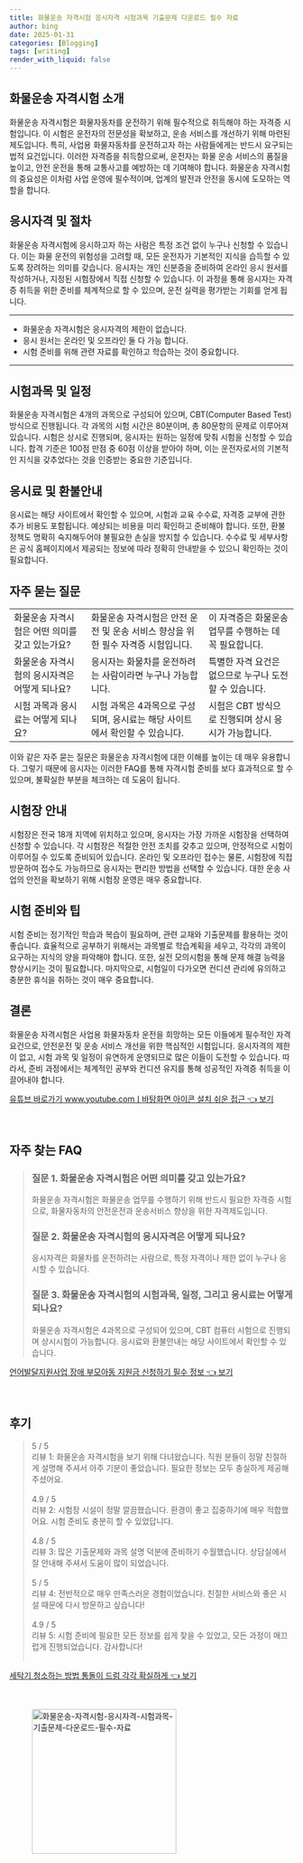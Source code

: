 ```yaml
---
title: 화물운송 자격시험 응시자격 시험과목 기출문제 다운로드 필수 자료
author: bing
date: 2025-01-31
categories: [Blogging]
tags: [writing]
render_with_liquid: false
---
```



<h2 id='화물운송_자격시험_소개'>화물운송 자격시험 소개</h2>

<p>화물운송 자격시험은 화물자동차를 운전하기 위해 필수적으로 취득해야 하는 자격증 시험입니다. 이 시험은 운전자의 전문성을 확보하고, 운송 서비스를 개선하기 위해 마련된 제도입니다. 특히, 사업용 화물자동차를 운전하고자 하는 사람들에게는 반드시 요구되는 법적 요건입니다. 이러한 자격증을 취득함으로써, 운전자는 화물 운송 서비스의 품질을 높이고, 안전 운전을 통해 교통사고를 예방하는 데 기여해야 합니다. 화물운송 자격시험의 중요성은 이처럼 사업 운영에 필수적이며, 업계의 발전과 안전을 동시에 도모하는 역할을 합니다.</p>

<h2 id='응시자격_및_절차'>응시자격 및 절차</h2>

<p>화물운송 자격시험에 응시하고자 하는 사람은 특정 조건 없이 누구나 신청할 수 있습니다. 이는 화물 운전의 위험성을 고려할 때, 모든 운전자가 기본적인 지식을 습득할 수 있도록 장려하는 의미를 갖습니다. 응시자는 개인 신분증을 준비하여 온라인 응시 원서를 작성하거나, 지정된 시험장에서 직접 신청할 수 있습니다. 이 과정을 통해 응시자는 자격증 취득을 위한 준비를 체계적으로 할 수 있으며, 운전 실력을 평가받는 기회를 얻게 됩니다.</p>

<hr />

<ul>
    <li>화물운송 자격시험은 응시자격의 제한이 없습니다.</li>
    <li>응시 원서는 온라인 및 오프라인 둘 다 가능 합니다.</li>
    <li>시험 준비를 위해 관련 자료를 확인하고 학습하는 것이 중요합니다.</li>
</ul>

<hr />

<h2 id='시험과목_및_일정'>시험과목 및 일정</h2>

<p>화물운송 자격시험은 4개의 과목으로 구성되어 있으며, CBT(Computer Based Test) 방식으로 진행됩니다. 각 과목의 시험 시간은 80분이며, 총 80문항의 문제로 이루어져 있습니다. 시험은 상시로 진행되며, 응시자는 원하는 일정에 맞춰 시험을 신청할 수 있습니다. 합격 기준은 100점 만점 중 60점 이상을 받아야 하며, 이는 운전자로서의 기본적인 지식을 갖추었다는 것을 인증받는 중요한 기준입니다.</p>

<h2 id='응시료_및_환불안내'>응시료 및 환불안내</h2>

<p>응시료는 해당 사이트에서 확인할 수 있으며, 시험과 교육 수수료, 자격증 교부에 관한 추가 비용도 포함됩니다. 예상되는 비용을 미리 확인하고 준비해야 합니다. 또한, 환불 정책도 명확히 숙지해두어야 불필요한 손실을 방지할 수 있습니다. 수수료 및 세부사항은 공식 홈페이지에서 제공되는 정보에 따라 정확히 안내받을 수 있으니 확인하는 것이 필요합니다.</p>

<h2 id='자주_묻는_질문'>자주 묻는 질문</h2>

<table>
    <tr>
        <td>화물운송 자격시험은 어떤 의미를 갖고 있는가요?</td>
        <td>화물운송 자격시험은 안전 운전 및 운송 서비스 향상을 위한 필수 자격증 시험입니다.</td>
        <td>이 자격증은 화물운송 업무를 수행하는 데 꼭 필요합니다.</td>
    </tr>
    <tr>
        <td>화물운송 자격시험의 응시자격은 어떻게 되나요?</td>
        <td>응시자는 화물차를 운전하려는 사람이라면 누구나 가능합니다.</td>
        <td>특별한 자격 요건은 없으므로 누구나 도전할 수 있습니다.</td>
    </tr>
    <tr>
        <td>시험 과목과 응시료는 어떻게 되나요?</td>
        <td>시험 과목은 4과목으로 구성되며, 응시료는 해당 사이트에서 확인할 수 있습니다.</td>
        <td>시험은 CBT 방식으로 진행되며 상시 응시가 가능합니다.</td>
    </tr>
</table>

<p>이와 같은 자주 묻는 질문은 화물운송 자격시험에 대한 이해를 높이는 데 매우 유용합니다. 그렇기 때문에 응시자는 이러한 FAQ를 통해 자격시험 준비를 보다 효과적으로 할 수 있으며, 불확실한 부분을 체크하는 데 도움이 됩니다.</p>

<h2 id='시험장_안내'>시험장 안내</h2>

<p>시험장은 전국 18개 지역에 위치하고 있으며, 응시자는 가장 가까운 시험장을 선택하여 신청할 수 있습니다. 각 시험장은 적절한 안전 조치를 갖추고 있으며, 안정적으로 시험이 이루어질 수 있도록 준비되어 있습니다. 온라인 및 오프라인 접수는 물론, 시험장에 직접 방문하여 접수도 가능하므로 응시자는 편리한 방법을 선택할 수 있습니다. 대한 운송 사업의 안전을 확보하기 위해 시험장 운영은 매우 중요합니다.</p>

<h2 id='시험_준비_와_팁'>시험 준비와 팁</h2>

<p>시험 준비는 정기적인 학습과 복습이 필요하며, 관련 교재와 기출문제를 활용하는 것이 좋습니다. 효율적으로 공부하기 위해서는 과목별로 학습계획을 세우고, 각각의 과목이 요구하는 지식의 양을 파악해야 합니다. 또한, 실전 모의시험을 통해 문제 해결 능력을 향상시키는 것이 필요합니다. 마지막으로, 시험일이 다가오면 컨디션 관리에 유의하고 충분한 휴식을 취하는 것이 매우 중요합니다.</p>

<h2 id='결론'>결론</h2>

<p>화물운송 자격시험은 사업용 화물자동차 운전을 희망하는 모든 이들에게 필수적인 자격 요건으로, 안전운전 및 운송 서비스 개선을 위한 핵심적인 시험입니다. 응시자격의 제한이 없고, 시험 과목 및 일정이 유연하게 운영되므로 많은 이들이 도전할 수 있습니다. 따라서, 준비 과정에서는 체계적인 공부와 컨디션 유지를 통해 성공적인 자격증 취득을 이끌어내야 합니다.</p>


<p><a class="click-button" title="유튜브 바로가기 www.youtube.comㅣ바탕화면 아이콘 설치 쉬운 접근" href="https://blackassets.github.io/posts/%EC%9C%A0%ED%8A%9C%EB%B8%8C-%EB%B0%94%EB%A1%9C%EA%B0%80%EA%B8%B0-www.youtube.com%E3%85%A3%EB%B0%94%ED%83%95%ED%99%94%EB%A9%B4-%EC%95%84%EC%9D%B4%EC%BD%98-%EC%84%A4%EC%B9%98-%EC%89%AC%EC%9A%B4-%EC%A0%91%EA%B7%BC/" rel="dofollow">유튜브 바로가기 www.youtube.comㅣ바탕화면 아이콘 설치 쉬운 접근 👈 보기</a></p><br>
<h2 id='자주_찾는_FAQ'>자주 찾는 FAQ</h2>
<div itemscope="" itemtype="https://schema.org/FAQPage"> 
<blockquote> 
<div itemscope="" itemprop="mainEntity" itemtype="https://schema.org/Question"> 
<h3 itemprop="name">질문 1. 화물운송 자격시험은 어떤 의미를 갖고 있는가요?</h3> 
<div itemscope="" itemprop="acceptedAnswer" itemtype="https://schema.org/Answer"> 
<span itemprop="text"> 
<p>화물운송 자격시험은 화물운송 업무를 수행하기 위해 반드시 필요한 자격증 시험으로, 화물자동차의 안전운전과 운송서비스 향상을 위한 자격제도입니다.</p> 
</span> 
</div> 
</div> 
<div itemscope="" itemprop="mainEntity" itemtype="https://schema.org/Question"> 
<h3 itemprop="name">질문 2. 화물운송 자격시험의 응시자격은 어떻게 되나요?</h3> 
<div itemscope="" itemprop="acceptedAnswer" itemtype="https://schema.org/Answer"> 
<span itemprop="text"> 
<p>응시자격은 화물차를 운전하려는 사람으로, 특정 자격이나 제한 없이 누구나 응시할 수 있습니다.</p> 
</span> 
</div> 
</div> 
<div itemscope="" itemprop="mainEntity" itemtype="https://schema.org/Question"> 
<h3 itemprop="name">질문 3. 화물운송 자격시험의 시험과목, 일정, 그리고 응시료는 어떻게 되나요?</h3> 
<div itemscope="" itemprop="acceptedAnswer" itemtype="https://schema.org/Answer"> 
<span itemprop="text"> 
<p>화물운송 자격시험은 4과목으로 구성되어 있으며, CBT 컴퓨터 시험으로 진행되며 상시시험이 가능합니다. 응시료와 환불안내는 해당 사이트에서 확인할 수 있습니다.</p> 
</span> 
</div> 
</div> 
</blockquote> 
</div>
<p><a class="click-button" title="언어발달지원사업 장애 부모아동 지원금 신청하기 필수 정보" href="https://blackassets.github.io/posts/%EC%96%B8%EC%96%B4%EB%B0%9C%EB%8B%AC%EC%A7%80%EC%9B%90%EC%82%AC%EC%97%85-%EC%9E%A5%EC%95%A0-%EB%B6%80%EB%AA%A8%EC%95%84%EB%8F%99-%EC%A7%80%EC%9B%90%EA%B8%88-%EC%8B%A0%EC%B2%AD%ED%95%98%EA%B8%B0-%ED%95%84%EC%88%98-%EC%A0%95%EB%B3%B4/" rel="dofollow">언어발달지원사업 장애 부모아동 지원금 신청하기 필수 정보 👈 보기</a></p><br>
<h2 id='후기'>후기</h2>
<div itemscope itemtype="https://schema.org/Product">
  <blockquote>
  <div itemprop="review" itemscope itemtype="https://schema.org/Review">
      <div itemprop="reviewRating" itemscope itemtype="https://schema.org/Rating"> <span itemprop="ratingValue">5</span> / <span itemprop="bestRating">5</span> </div>
      <span itemprop="reviewBody">리뷰 1: 화물운송 자격시험을 보기 위해 다녀왔습니다. 직원 분들이 정말 친절하게 설명해 주셔서 아주 기분이 좋았습니다. 필요한 정보는 모두 충실하게 제공해 주셨어요.</span>
  </div>
  <br>
  <div itemprop="review" itemscope itemtype="https://schema.org/Review">
      <div itemprop="reviewRating" itemscope itemtype="https://schema.org/Rating"> <span itemprop="ratingValue">4.9</span> / <span itemprop="bestRating">5</span> </div>
      <span itemprop="reviewBody">리뷰 2: 시험장 시설이 정말 깔끔했습니다. 환경이 좋고 집중하기에 매우 적합했어요. 시험 준비도 충분히 할 수 있었답니다.</span>
  </div>
  <br>
  <div itemprop="review" itemscope itemtype="https://schema.org/Review">
      <div itemprop="reviewRating" itemscope itemtype="https://schema.org/Rating"> <span itemprop="ratingValue">4.8</span> / <span itemprop="bestRating">5</span> </div>
      <span itemprop="reviewBody">리뷰 3: 많은 기출문제와 과목 설명 덕분에 준비하기 수월했습니다. 상담실에서 잘 안내해 주셔서 도움이 많이 되었습니다.</span>
  </div>
  <br>
  <div itemprop="review" itemscope itemtype="https://schema.org/Review">
      <div itemprop="reviewRating" itemscope itemtype="https://schema.org/Rating"> <span itemprop="ratingValue">5</span> / <span itemprop="bestRating">5</span> </div>
      <span itemprop="reviewBody">리뷰 4: 전반적으로 매우 만족스러운 경험이었습니다. 친절한 서비스와 좋은 시설 때문에 다시 방문하고 싶습니다!</span>
  </div>
  <br>
  <div itemprop="review" itemscope itemtype="https://schema.org/Review">
      <div itemprop="reviewRating" itemscope itemtype="https://schema.org/Rating"> <span itemprop="ratingValue">4.9</span> / <span itemprop="bestRating">5</span> </div>
      <span itemprop="reviewBody">리뷰 5: 시험 준비에 필요한 모든 정보를 쉽게 찾을 수 있었고, 모든 과정이 매끄럽게 진행되었습니다. 감사합니다!</span>
  </div>
  <br>
  </blockquote>
</div>
<p><a class="click-button" title="세탁기 청소하는 방법 통돌이 드럼 각각 확실하게" href="https://blackassets.github.io/posts/%EC%84%B8%ED%83%81%EA%B8%B0-%EC%B2%AD%EC%86%8C%ED%95%98%EB%8A%94-%EB%B0%A9%EB%B2%95-%ED%86%B5%EB%8F%8C%EC%9D%B4-%EB%93%9C%EB%9F%BC-%EA%B0%81%EA%B0%81-%ED%99%95%EC%8B%A4%ED%95%98%EA%B2%8C/" rel="dofollow">세탁기 청소하는 방법 통돌이 드럼 각각 확실하게 👈 보기</a></p><br>
<figure class="image"><img src="https://blackassets.github.io/assets/img/thumbnail/화물운송-자격시험-응시자격-시험과목-기출문제-다운로드-필수-자료.webp" alt="화물운송-자격시험-응시자격-시험과목-기출문제-다운로드-필수-자료" width="256" height="256"></figure>